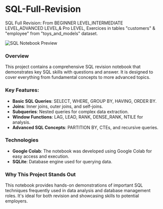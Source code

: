 # SQL-Full-Revision
SQL Full Revision: From BEGINNER LEVEL,INTERMEDIATE LEVEL,ADVANCED LEVEL,&amp; Pro LEVEL,  Exercices in tables "customers" & "employee" from  "toys_and_models" dataset.

![SQL Notebook Preview](![image](https://github.com/user-attachments/assets/e4e28e03-8fa3-4b25-997c-4ecf039c20cb)
)


### Overview
This project contains a comprehensive SQL revision notebook that demonstrates key SQL skills with questions and answer. It is designed to cover everything from fundamental concepts to more advanced topics.

### Key Features:
- **Basic SQL Queries**: SELECT, WHERE, GROUP BY, HAVING, ORDER BY.
- **Joins**: Inner joins, outer joins, and self-joins.
- **Subqueries**: Nested queries for complex data extraction.
- **Window Functions**: LAG, LEAD, RANK, DENSE_RANK, NTILE for analysis.
- **Advanced SQL Concepts**: PARTITION BY, CTEs, and recursive queries.


### Technologies
- **Google Colab**: The notebook was developed using Google Colab for easy access and execution.
- **SQLite**: Database engine used for querying data.

### Why This Project Stands Out
This notebook provides hands-on demonstrations of important SQL techniques frequently used in data analysis and database management roles. It's ideal for both revision and showcasing skills to potential employers.

